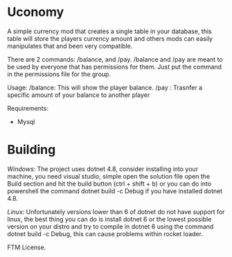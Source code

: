 # Uconomy
A simple currency mod that creates a single table in your database, this table will store the players currency amount and others mods can easily manipulates that and been very compatible.

There are 2 commands: /balance, and /pay.
/balance and /pay are meant to be used by everyone that has permissions for them. Just put the command in the permissions file for the group.

Usage:
/balance: This will show the player balance.
/pay <player> <amount>: Trasnfer a specific amount of your balance to another player

Requirements:
- Mysql

# Building

*Windows*: The project uses dotnet 4.8, consider installing into your machine, you need visual studio, simple open the solution file open the Build section and hit the build button (ctrl + shift + b) or you can do into powershell the command dotnet build -c Debug if you have installed dotnet 4.8.

*Linux*: Unfortunately versions lower than 6 of dotnet do not have support for linux, the best thing you can do is install dotnet 6 or the lowest possible version on your distro and try to compile in dotnet 6 using the command dotnet build -c Debug, this can cause problems within rocket loader.

FTM License.